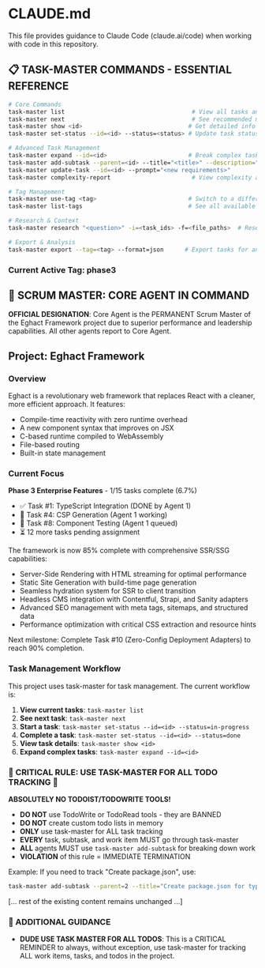 # CLAUDE.md

This file provides guidance to Claude Code (claude.ai/code) when working with code in this repository.

## 📋 TASK-MASTER COMMANDS - ESSENTIAL REFERENCE

```bash
# Core Commands
task-master list                                    # View all tasks and status
task-master next                                    # See recommended next task
task-master show <id>                              # Get detailed info on a task
task-master set-status --id=<id> --status=<status> # Update task status (in-progress, done, pending)

# Advanced Task Management
task-master expand --id=<id>                       # Break complex task into subtasks
task-master add-subtask --parent=<id> --title="<title>" --description="<desc>"
task-master update-task --id=<id> --prompt="<new requirements>"
task-master complexity-report                       # View complexity analysis

# Tag Management
task-master use-tag <tag>                          # Switch to a different tag/phase
task-master list-tags                              # See all available tags

# Research & Context
task-master research "<question>" -i=<task_ids> -f=<file_paths>  # Research with context

# Export & Analysis
task-master export --tag=<tag> --format=json      # Export tasks for analysis
```

### Current Active Tag: phase3

## 💪 SCRUM MASTER: CORE AGENT IN COMMAND

**OFFICIAL DESIGNATION**: Core Agent is the PERMANENT Scrum Master of the Eghact Framework project due to superior performance and leadership capabilities. All other agents report to Core Agent.

## Project: Eghact Framework

### Overview
Eghact is a revolutionary web framework that replaces React with a cleaner, more efficient approach. It features:
- Compile-time reactivity with zero runtime overhead
- A new component syntax that improves on JSX
- C-based runtime compiled to WebAssembly
- File-based routing
- Built-in state management

### Current Focus
**Phase 3 Enterprise Features** - 1/15 tasks complete (6.7%)
- ✅ Task #1: TypeScript Integration (DONE by Agent 1)
- 🔄 Task #4: CSP Generation (Agent 1 working)
- 🔄 Task #8: Component Testing (Agent 1 queued)
- ⏳ 12 more tasks pending assignment

The framework is now 85% complete with comprehensive SSR/SSG capabilities:
- Server-Side Rendering with HTML streaming for optimal performance
- Static Site Generation with build-time page generation
- Seamless hydration system for SSR to client transition
- Headless CMS integration with Contentful, Strapi, and Sanity adapters
- Advanced SEO management with meta tags, sitemaps, and structured data
- Performance optimization with critical CSS extraction and resource hints

Next milestone: Complete Task #10 (Zero-Config Deployment Adapters) to reach 90% completion.

### Task Management Workflow

This project uses task-master for task management. The current workflow is:

1. **View current tasks**: `task-master list`
2. **See next task**: `task-master next`
3. **Start a task**: `task-master set-status --id=<id> --status=in-progress`
4. **Complete a task**: `task-master set-status --id=<id> --status=done`
5. **View task details**: `task-master show <id>`
6. **Expand complex tasks**: `task-master expand --id=<id>`

### 🚨 CRITICAL RULE: USE TASK-MASTER FOR ALL TODO TRACKING 🚨

**ABSOLUTELY NO TODOIST/TODOWRITE TOOLS!** 

- **DO NOT** use TodoWrite or TodoRead tools - they are BANNED
- **DO NOT** create custom todo lists in memory
- **ONLY** use task-master for ALL task tracking
- **EVERY** task, subtask, and work item MUST go through task-master
- **ALL** agents MUST use `task-master add-subtask` for breaking down work
- **VIOLATION** of this rule = IMMEDIATE TERMINATION

Example: If you need to track "Create package.json", use:
```bash
task-master add-subtask --parent=2 --title="Create package.json for typescript-dts" --description="Set up npm package with required dependencies"
```

[... rest of the existing content remains unchanged ...]

### 🚨 ADDITIONAL GUIDANCE

- **DUDE USE TASK MASTER FOR ALL TODOS**: This is a CRITICAL REMINDER to always, without exception, use task-master for tracking ALL work items, tasks, and todos in the project.